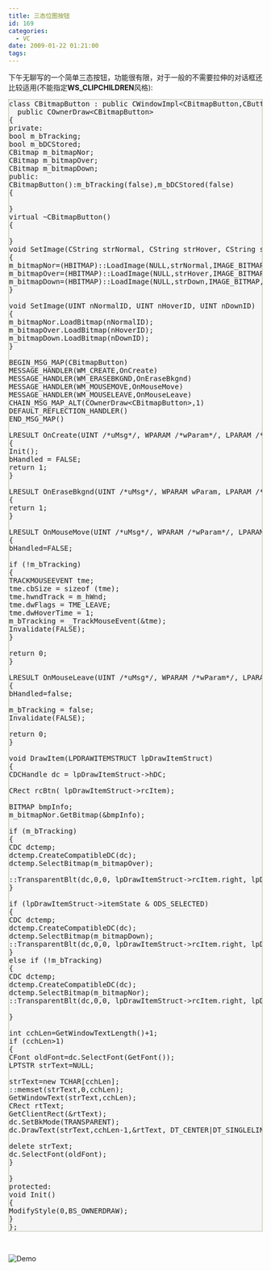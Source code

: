 ```yaml
---
title: 三态位图按钮
id: 169
categories:
  - VC
date: 2009-01-22 01:21:00
tags:
---
```


    

下午无聊写的一个简单三态按钮，功能很有限，对于一般的不需要拉伸的对话框还比较适用(不能指定**WS_CLIPCHILDREN**风格):

<pre style="border: 1px dotted #785;background: #f5f5f5;">class CBitmapButton : public CWindowImpl&lt;CBitmapButton,CButton&gt;,
  public COwnerDraw&lt;CBitmapButton&gt;
{
private:
bool m_bTracking;
bool m_bDCStored;
CBitmap m_bitmapNor;
CBitmap m_bitmapOver;
CBitmap m_bitmapDown;
public:
CBitmapButton():m_bTracking(false),m_bDCStored(false)
{

}
virtual ~CBitmapButton()
{

}
void SetImage(CString strNormal, CString strHover, CString strDown)
{
m_bitmapNor=(HBITMAP)::LoadImage(NULL,strNormal,IMAGE_BITMAP,0,0,LR_LOADFROMFILE);
m_bitmapOver=(HBITMAP)::LoadImage(NULL,strHover,IMAGE_BITMAP,0,0,LR_LOADFROMFILE);
m_bitmapDown=(HBITMAP)::LoadImage(NULL,strDown,IMAGE_BITMAP,0,0,LR_LOADFROMFILE);
}

void SetImage(UINT nNormalID, UINT nHoverID, UINT nDownID)
{
m_bitmapNor.LoadBitmap(nNormalID);
m_bitmapOver.LoadBitmap(nHoverID);
m_bitmapDown.LoadBitmap(nDownID);
}

BEGIN_MSG_MAP(CBitmapButton)
MESSAGE_HANDLER(WM_CREATE,OnCreate)
MESSAGE_HANDLER(WM_ERASEBKGND,OnEraseBkgnd)
MESSAGE_HANDLER(WM_MOUSEMOVE,OnMouseMove)
MESSAGE_HANDLER(WM_MOUSELEAVE,OnMouseLeave)
CHAIN_MSG_MAP_ALT(COwnerDraw&lt;CBitmapButton&gt;,1)
DEFAULT_REFLECTION_HANDLER()
END_MSG_MAP()

LRESULT OnCreate(UINT /*uMsg*/, WPARAM /*wParam*/, LPARAM /*lParam*/, BOOL&amp; bHandled)
{
Init();
bHandled = FALSE;
return 1;
}

LRESULT OnEraseBkgnd(UINT /*uMsg*/, WPARAM wParam, LPARAM /*lParam*/, BOOL&amp; bHandled)
{
return 1;
}

LRESULT OnMouseMove(UINT /*uMsg*/, WPARAM /*wParam*/, LPARAM /*lParam*/, BOOL&amp; bHandled)
{
bHandled=FALSE;

if (!m_bTracking)
{
TRACKMOUSEEVENT tme;
tme.cbSize = sizeof (tme);
tme.hwndTrack = m_hWnd;
tme.dwFlags = TME_LEAVE;
tme.dwHoverTime = 1;
m_bTracking = _TrackMouseEvent(&amp;tme);
Invalidate(FALSE);
}

return 0;
}

LRESULT OnMouseLeave(UINT /*uMsg*/, WPARAM /*wParam*/, LPARAM /*lParam*/, BOOL&amp; bHandled)
{
bHandled=false;

m_bTracking = false;
Invalidate(FALSE);

return 0;
}

void DrawItem(LPDRAWITEMSTRUCT lpDrawItemStruct) 
{
CDCHandle dc = lpDrawItemStruct-&gt;hDC;

CRect rcBtn( lpDrawItemStruct-&gt;rcItem);

BITMAP bmpInfo;
m_bitmapNor.GetBitmap(&amp;bmpInfo);

if (m_bTracking)
{
CDC dctemp;
dctemp.CreateCompatibleDC(dc);
dctemp.SelectBitmap(m_bitmapOver);

::TransparentBlt(dc,0,0, lpDrawItemStruct-&gt;rcItem.right, lpDrawItemStruct-&gt;rcItem.bottom, dctemp.m_hDC, 0,0, bmpInfo.bmWidth, bmpInfo.bmHeight, RGB(255,0,255));
}

if (lpDrawItemStruct-&gt;itemState &amp; ODS_SELECTED)
{
CDC dctemp;
dctemp.CreateCompatibleDC(dc);
dctemp.SelectBitmap(m_bitmapDown);
::TransparentBlt(dc,0,0, lpDrawItemStruct-&gt;rcItem.right, lpDrawItemStruct-&gt;rcItem.bottom, dctemp.m_hDC, 0,0, bmpInfo.bmWidth, bmpInfo.bmHeight, RGB(255,0,255));
}
else if (!m_bTracking)
{
CDC dctemp;
dctemp.CreateCompatibleDC(dc);
dctemp.SelectBitmap(m_bitmapNor);
::TransparentBlt(dc,0,0, lpDrawItemStruct-&gt;rcItem.right, lpDrawItemStruct-&gt;rcItem.bottom, dctemp.m_hDC, 0,0, bmpInfo.bmWidth, bmpInfo.bmHeight, RGB(255,0,255));

}

int cchLen=GetWindowTextLength()+1;
if (cchLen&gt;1)
{
CFont oldFont=dc.SelectFont(GetFont());
LPTSTR strText=NULL;

strText=new TCHAR[cchLen];
::memset(strText,0,cchLen);
GetWindowText(strText,cchLen);
CRect rtText;
GetClientRect(&amp;rtText);
dc.SetBkMode(TRANSPARENT);
dc.DrawText(strText,cchLen-1,&amp;rtText, DT_CENTER|DT_SINGLELINE |DT_VCENTER);

delete strText;
dc.SelectFont(oldFont);
}

}
protected:
void Init()
{
ModifyStyle(0,BS_OWNERDRAW);
}
};</pre> 

&nbsp;

![Demo](http://p.blog.csdn.net/images/p_blog_csdn_net/tocpp/EntryImages/20090122/demo.png)

&nbsp;

&nbsp;

</div>
